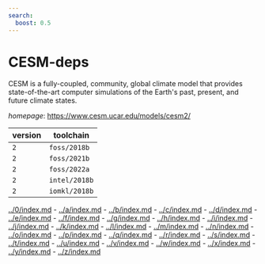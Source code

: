 ```yaml
---
search:
  boost: 0.5
---
```

# CESM-deps

CESM is a fully-coupled, community, global climate model that provides state-of-the-art  computer simulations of the Earth's past, present, and future climate states.

*homepage*: <https://www.cesm.ucar.edu/models/cesm2/>

version | toolchain
--------|----------
``2`` | ``foss/2018b``
``2`` | ``foss/2021b``
``2`` | ``foss/2022a``
``2`` | ``intel/2018b``
``2`` | ``iomkl/2018b``

[../0/index.md](0) - [../a/index.md](a) - [../b/index.md](b) - [../c/index.md](c) - [../d/index.md](d) - [../e/index.md](e) - [../f/index.md](f) - [../g/index.md](g) - [../h/index.md](h) - [../i/index.md](i) - [../j/index.md](j) - [../k/index.md](k) - [../l/index.md](l) - [../m/index.md](m) - [../n/index.md](n) - [../o/index.md](o) - [../p/index.md](p) - [../q/index.md](q) - [../r/index.md](r) - [../s/index.md](s) - [../t/index.md](t) - [../u/index.md](u) - [../v/index.md](v) - [../w/index.md](w) - [../x/index.md](x) - [../y/index.md](y) - [../z/index.md](z)

